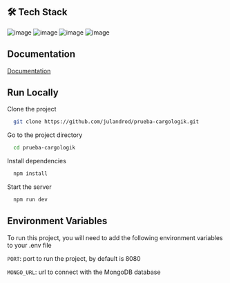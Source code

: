 ## 🛠 Tech Stack

![image](https://img.shields.io/badge/Node%20js-339933?style=for-the-badge&logo=nodedotjs&logoColor=white) ![image](https://img.shields.io/badge/Express%20js-000000?style=for-the-badge&logo=express&logoColor=white) ![image](https://img.shields.io/badge/MongoDB-4EA94B?style=for-the-badge&logo=mongodb&logoColor=white) ![image](https://img.shields.io/badge/Mongoose-880000.svg?style=for-the-badge&logo=Mongoose&logoColor=white)

## Documentation

[Documentation](localhost:5000/api-docs/)

## Run Locally

Clone the project

```bash
  git clone https://github.com/julandrod/prueba-cargologik.git
```

Go to the project directory

```bash
  cd prueba-cargologik
```

Install dependencies

```bash
  npm install
```

Start the server

```bash
  npm run dev
```

## Environment Variables

To run this project, you will need to add the following environment variables to your .env file

`PORT`: port to run the project, by default is 8080

`MONGO_URL`: url to connect with the MongoDB database
